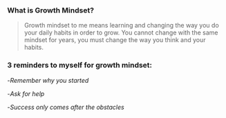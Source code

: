 ### **What is Growth Mindset?**

>Growth mindset to me means learning and changing the way you do your daily habits in order to grow. You cannot change with the same mindset for years, you must change the way you think and your habits.
>
### **3 reminders to myself for growth mindset:**


-*Remember why you started*

-*Ask for help*

-*Success only comes after the obstacles*
